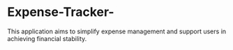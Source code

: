 # Expense-Tracker-
This application aims to simplify expense management and support users in achieving financial stability.
